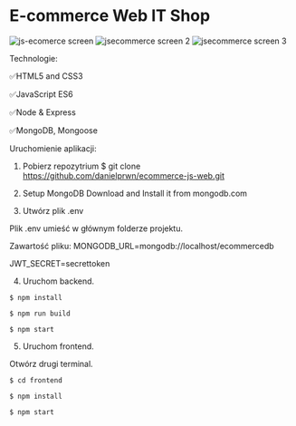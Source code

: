 # E-commerce Web IT Shop

![js-ecomerce screen](https://user-images.githubusercontent.com/92208474/165043290-88a25661-7091-44f9-9416-66c396ca33b5.png)
![jsecommerce screen 2](https://user-images.githubusercontent.com/92208474/165043330-a3406ae0-0be9-4ef2-8ee0-d17447e27a76.png)
![jsecommerce screen 3](https://user-images.githubusercontent.com/92208474/165043338-09e4c727-65ea-42aa-98f6-f36d761bd7ab.png)

Technologie:

✅HTML5 and CSS3

✅JavaScript ES6

✅Node & Express

✅MongoDB, Mongoose

Uruchomienie aplikacji:

1. Pobierz repozytrium
$ git clone https://github.com/danielprwn/ecommerce-js-web.git

2. Setup MongoDB
Download and Install it from mongodb.com

3. Utwórz plik .env

Plik .env umieść w głównym folderze projektu.

Zawartość pliku:
MONGODB_URL=mongodb://localhost/ecommercedb

JWT_SECRET=secrettoken



4. Uruchom backend.

`$ npm install `

`$ npm run build`

`$ npm start`


5. Uruchom frontend.

Otwórz drugi terminal. 

`$ cd frontend`

`$ npm install`

`$ npm start`



